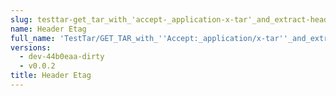 ```yaml
---
slug: testtar-get_tar_with_'accept-_application-x-tar'_and_extract-header_etag
name: Header Etag
full_name: 'TestTar/GET_TAR_with_''Accept:_application/x-tar''_and_extract/Header_Etag'
versions:
  - dev-44b0eaa-dirty
  - v0.0.2
title: Header Etag
---
```


